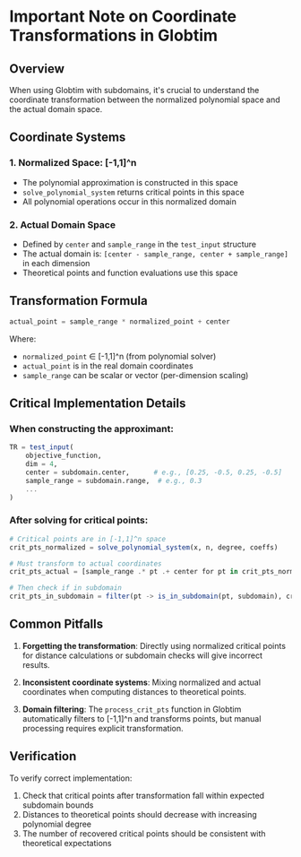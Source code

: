 # Important Note on Coordinate Transformations in Globtim

## Overview
When using Globtim with subdomains, it's crucial to understand the coordinate transformation between the normalized polynomial space and the actual domain space.

## Coordinate Systems

### 1. Normalized Space: [-1,1]^n
- The polynomial approximation is constructed in this space
- `solve_polynomial_system` returns critical points in this space
- All polynomial operations occur in this normalized domain

### 2. Actual Domain Space
- Defined by `center` and `sample_range` in the `test_input` structure
- The actual domain is: `[center - sample_range, center + sample_range]` in each dimension
- Theoretical points and function evaluations use this space

## Transformation Formula
```julia
actual_point = sample_range * normalized_point + center
```

Where:
- `normalized_point` ∈ [-1,1]^n (from polynomial solver)
- `actual_point` is in the real domain coordinates
- `sample_range` can be scalar or vector (per-dimension scaling)

## Critical Implementation Details

### When constructing the approximant:
```julia
TR = test_input(
    objective_function,
    dim = 4,
    center = subdomain.center,      # e.g., [0.25, -0.5, 0.25, -0.5]
    sample_range = subdomain.range,  # e.g., 0.3
    ...
)
```

### After solving for critical points:
```julia
# Critical points are in [-1,1]^n space
crit_pts_normalized = solve_polynomial_system(x, n, degree, coeffs)

# Must transform to actual coordinates
crit_pts_actual = [sample_range .* pt .+ center for pt in crit_pts_normalized]

# Then check if in subdomain
crit_pts_in_subdomain = filter(pt -> is_in_subdomain(pt, subdomain), crit_pts_actual)
```

## Common Pitfalls

1. **Forgetting the transformation**: Directly using normalized critical points for distance calculations or subdomain checks will give incorrect results.

2. **Inconsistent coordinate systems**: Mixing normalized and actual coordinates when computing distances to theoretical points.

3. **Domain filtering**: The `process_crit_pts` function in Globtim automatically filters to [-1,1]^n and transforms points, but manual processing requires explicit transformation.

## Verification
To verify correct implementation:
1. Check that critical points after transformation fall within expected subdomain bounds
2. Distances to theoretical points should decrease with increasing polynomial degree
3. The number of recovered critical points should be consistent with theoretical expectations